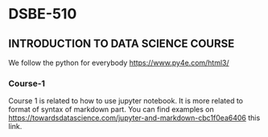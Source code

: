 # DSBE-510

## INTRODUCTION TO DATA SCIENCE COURSE

We follow the python for everybody  https://www.py4e.com/html3/

### Course-1

Course 1 is related to how to use jupyter notebook. It is more related to format of syntax of markdown part. You can find examples on https://towardsdatascience.com/jupyter-and-markdown-cbc1f0ea6406 this link. 